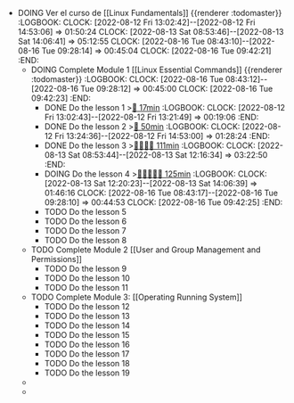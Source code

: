- DOING Ver el curso de [[Linux Fundamentals]] {{renderer :todomaster}}
  :LOGBOOK:
  CLOCK: [2022-08-12 Fri 13:02:42]--[2022-08-12 Fri 14:53:06] =>  01:50:24
  CLOCK: [2022-08-13 Sat 08:53:46]--[2022-08-13 Sat 14:06:41] =>  05:12:55
  CLOCK: [2022-08-16 Tue 08:43:10]--[2022-08-16 Tue 09:28:14] =>  00:45:04
  CLOCK: [2022-08-16 Tue 09:42:21]
  :END:
	- DOING Complete Module 1 [[Linux Essential Commands]] {{renderer :todomaster}}
	  :LOGBOOK:
	  CLOCK: [2022-08-16 Tue 08:43:12]--[2022-08-16 Tue 09:28:12] =>  00:45:00
	  CLOCK: [2022-08-16 Tue 09:42:23]
	  :END:
		- DONE Do the lesson 1 >[🍅 17min](#agenda-pomo://?t=p-1660302316445-961)
		  :LOGBOOK:
		  CLOCK: [2022-08-12 Fri 13:02:43]--[2022-08-12 Fri 13:21:49] =>  00:19:06
		  :END:
		- DONE Do the lesson 2 >[🍅 50min](#agenda-pomo://?t=f-1660305319856-1500%2Cp-1660307197748-1487)
		  :LOGBOOK:
		  CLOCK: [2022-08-12 Fri 13:24:36]--[2022-08-12 Fri 14:53:00] =>  01:28:24
		  :END:
		- DONE Do the lesson 3 >[🍅🍅🍅🍅 111min](#agenda-pomo://?t=f-1660373637880-1500%2Cf-1660375918294-1500%2Cf-1660379071681-1500%2Cf-1660381508994-1500%2Cp-1660384642906-639)
		  :LOGBOOK:
		  CLOCK: [2022-08-13 Sat 08:53:44]--[2022-08-13 Sat 12:16:34] =>  03:22:50
		  :END:
		- DOING Do the lesson 4 >[🍅🍅🍅🍅🍅 125min](#agenda-pomo://?t=f-1660386032084-1500%2Cf-1660388147612-1500%2Cf-1660390459763-1500%2Cf-1660632281506-1500%2Cf-1660635761212-1500)
		  :LOGBOOK:
		  CLOCK: [2022-08-13 Sat 12:20:23]--[2022-08-13 Sat 14:06:39] =>  01:46:16
		  CLOCK: [2022-08-16 Tue 08:43:17]--[2022-08-16 Tue 09:28:10] =>  00:44:53
		  CLOCK: [2022-08-16 Tue 09:42:25]
		  :END:
		- TODO Do the lesson 5
		- TODO Do the lesson 6
		- TODO Do the lesson 7
		- TODO Do the lesson 8
	- TODO Complete Module 2 [[User and Group Management and Permissions]]
		- TODO Do the lesson 9
		- TODO Do the lesson 10
		- TODO Do the lesson 11
	- TODO Complete Module 3: [[Operating Running System]]
		- TODO Do the lesson 12
		- TODO Do the lesson 13
		- TODO Do the lesson 14
		- TODO Do the lesson 15
		- TODO Do the lesson 16
		- TODO Do the lesson 17
		- TODO Do the lesson 18
		- TODO Do the lesson 19
	-
	-